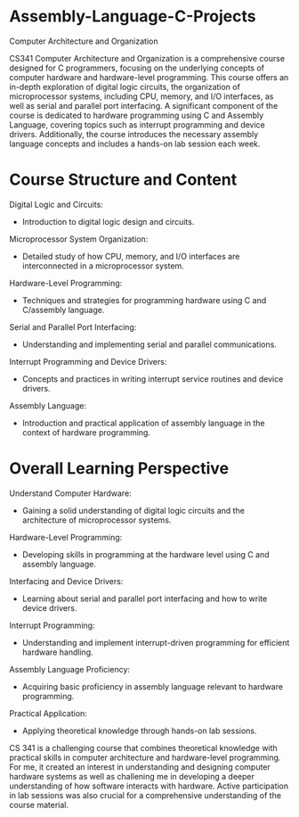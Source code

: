 # Assembly-Language-C-Projects
Computer Architecture and Organization

CS341 Computer Architecture and Organization is a comprehensive course designed for C programmers, focusing on the underlying concepts of computer hardware and hardware-level programming. This course offers an in-depth exploration of digital logic circuits, the organization of microprocessor systems, including CPU, memory, and I/O interfaces, as well as serial and parallel port interfacing. A significant component of the course is dedicated to hardware programming using C and Assembly Language, covering topics such as interrupt programming and device drivers. Additionally, the course introduces the necessary assembly language concepts and includes a hands-on lab session each week.


# Course Structure and Content

Digital Logic and Circuits:
  - Introduction to digital logic design and circuits.

Microprocessor System Organization:
  - Detailed study of how CPU, memory, and I/O interfaces are interconnected in a microprocessor system.

Hardware-Level Programming:
  - Techniques and strategies for programming hardware using C and C/assembly language.

Serial and Parallel Port Interfacing:
  - Understanding and implementing serial and parallel communications.

Interrupt Programming and Device Drivers:
  - Concepts and practices in writing interrupt service routines and device drivers.

Assembly Language:
  - Introduction and practical application of assembly language in the context of hardware programming.

# Overall Learning Perspective

Understand Computer Hardware:
  - Gaining a solid understanding of digital logic circuits and the architecture of microprocessor systems.

Hardware-Level Programming:
  - Developing skills in programming at the hardware level using C and assembly language.

Interfacing and Device Drivers: 
  - Learning about serial and parallel port interfacing and how to write device drivers.

Interrupt Programming: 
  - Understanding and implement interrupt-driven programming for efficient hardware handling.

Assembly Language Proficiency: 
  - Acquiring basic proficiency in assembly language relevant to hardware programming.

Practical Application: 
  - Applying theoretical knowledge through hands-on lab sessions.

CS 341 is a challenging course that combines theoretical knowledge with practical skills in computer architecture and hardware-level programming. For me, it created an interest in understanding and designing computer hardware systems as well as challening me in developing a deeper understanding of how software interacts with hardware. Active participation in lab sessions was also crucial for a comprehensive understanding of the course material.
